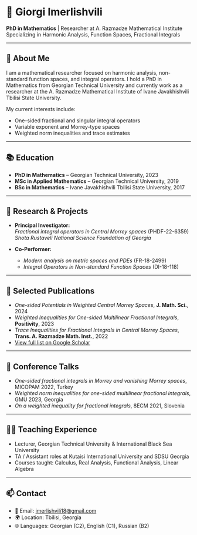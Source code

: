 # 👋 Giorgi Imerlishvili

**PhD in Mathematics** | Researcher at A. Razmadze Mathematical Institute  
Specializing in Harmonic Analysis, Function Spaces, Fractional Integrals

---

## 🔬 About Me

I am a mathematical researcher focused on harmonic analysis, non-standard function spaces, and integral operators. I hold a PhD in Mathematics from Georgian Technical University and currently work as a researcher at the A. Razmadze Mathematical Institute of Ivane Javakhishvili Tbilisi State University.

My current interests include:
- One-sided fractional and singular integral operators
- Variable exponent and Morrey-type spaces
- Weighted norm inequalities and trace estimates

---

## 📚 Education

- **PhD in Mathematics** – Georgian Technical University, 2023  
- **MSc in Applied Mathematics** – Georgian Technical University, 2019  
- **BSc in Mathematics** – Ivane Javakhishvili Tbilisi State University, 2017  

---

## 🧪 Research & Projects

- **Principal Investigator:**  
  *Fractional integral operators in Central Morrey spaces* (PHDF-22-6359)  
  *Shota Rustaveli National Science Foundation of Georgia*

- **Co-Performer:**  
  - *Modern analysis on metric spaces and PDEs* (FR-18-2499)  
  - *Integral Operators in Non-standard Function Spaces* (DI-18-118)

---

## 📝 Selected Publications

- *One-sided Potentials in Weighted Central Morrey Spaces*, **J. Math. Sci.**, 2024  
- *Weighted Inequalities for One-sided Multilinear Fractional Integrals*, **Positivity**, 2023  
- *Trace Inequalities for Fractional Integrals in Central Morrey Spaces*, **Trans. A. Razmadze Math. Inst.**, 2022  
- [View full list on Google Scholar](https://scholar.google.com/)

---

## 🎤 Conference Talks

- *One-sided fractional integrals in Morrey and vanishing Morrey spaces*, MICOPAM 2022, Turkey  
- *Weighted norm inequalities for one-sided multilinear fractional integrals*, GMU 2023, Georgia  
- *On a weighted inequality for fractional integrals*, 8ECM 2021, Slovenia  

---

## 👨‍🏫 Teaching Experience

- Lecturer, Georgian Technical University & International Black Sea University  
- TA / Assistant roles at Kutaisi International University and SDSU Georgia  
- Courses taught: Calculus, Real Analysis, Functional Analysis, Linear Algebra

---

## 📫 Contact

- 📧 Email: imerlishvili18@gmail.com  
- 🌍 Location: Tbilisi, Georgia  
- 🌐 Languages: Georgian (C2), English (C1), Russian (B2)

